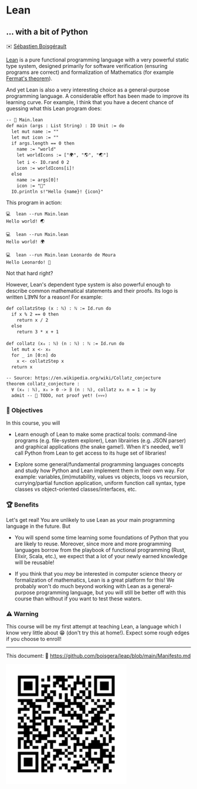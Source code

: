 

Lean
================================================================================

... with a bit of Python
--------------------------------------------------------------------------------

✉️ [Sébastien Boisgérault](mailto://Sebastien.Boisgerault@minesparis.psl.eu)

[Lean] is a pure functional programming language with a very powerful static 
type system, designed primarily for software verification 
(ensuring programs are correct) and
formalization of Mathematics (for example [Fermat's theorem]).

[Fermat's theorem]: https://lean-lang.org/use-cases/flt/
[courses]: https://leanprover-community.github.io/teaching/courses.html

And yet Lean is also a very interesting choice as a general-purpose programming
language. A considerable effort has been made to improve its learning curve.
For example, I think that you have a decent chance of guessing what this Lean program does:

```lean
-- 📄 Main.lean
def main (args : List String) : IO Unit := do
  let mut name := ""
  let mut icon := ""
  if args.length == 0 then
    name := "world"
    let worldIcons := ["🌍", "🌎", "🌏"] 
    let i <- IO.rand 0 2
    icon := worldIcons[i]!
  else
    name := args[0]!
    icon := "👋"
  IO.println s!"Hello {name}! {icon}"
```

This program in action:

```
💻  lean --run Main.lean 
Hello world! 🌏

💻  lean --run Main.lean 
Hello world! 🌍

💻  lean --run Main.lean Leonardo de Moura
Hello Leonardo! 👋
```

Not that hard right? 

However, Lean's dependent type system is also powerful enough 
to describe common mathematical statements and their proofs. 
Its logo is written L∃∀N for a reason! For example:

```lean
def collatzStep (x : ℕ) : ℕ := Id.run do
  if x % 2 == 0 then
    return x / 2
  else
    return 3 * x + 1

def collatz (x₀ : ℕ) (n : ℕ) : ℕ := Id.run do
  let mut x <- x₀
  for _ in [0:n] do
    x <- collatzStep x
  return x
```

```lean
-- Source: https://en.wikipedia.org/wiki/Collatz_conjecture
theorem collatz_conjecture :
  ∀ (x₀ : ℕ), x₀ > 0 -> ∃ (n : ℕ), collatz x₀ n = 1 := by
  admit -- 🚧 TODO, not proof yet! (💀💀💀)
```

### 🎯 Objectives 

In this course, you will

  - Learn enough of Lean to make some practical tools: command-line programs
    (e.g. file-system explorer), Lean librairies (e.g. JSON parser) and
    graphical applications (the snake game!). When it's needed, we'll 
    call Python from Lean to get access to its huge set of libraries!

  - Explore some general/fundamental programming languages concepts 
    and study how Python and Lean implement them in their own way. 
    For example: variables,(im)mutability, values vs objects, loops vs recursion, 
    currying/partial function application, uniform function call syntax,
    type classes vs object-oriented classes/interfaces, etc.  
  
### 🏆 Benefits

Let's get real! You are unlikely to use Lean as your main programming language 
in the future. But

  - You will spend some time learning some foundations of Python 
    that you are likely to reuse. 
    Moreover, since more and more programming languages borrow
    from the playbook of functional programming
    (Rust, Elixir, Scala, etc.), we expect that a lot of your newly
    earned knowledge will be reusable!

  - If you think that you *may* be interested in computer science theory
    or formalization of mathematics, Lean is a great platform for this! 
    We probably won't do much beyond working with Lean as a general-purpose
    programming language, but you will still be better off with this
    course than without if you want to test these waters.

### ⚠️ Warning

This course will be my first attempt at teaching Lean, a language which I know
very little about 😁 (don't try this at home!). Expect some rough edges if you choose to enroll!

[Lean]: https://lean-lang.org/
[Python]: https://www.python.org/

--------------------------------------------------------------------------------

This document: 🔗 <https://github.com/boisgera/leap/blob/main/Manifesto.md>

![Leap manifesto](images/leap-manifesto.svg)
